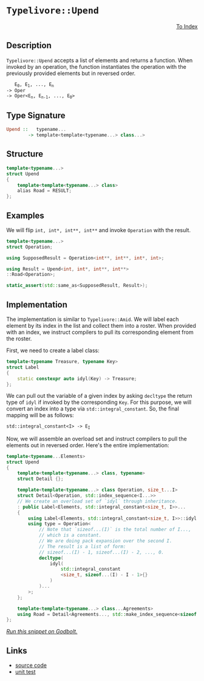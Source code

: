 <!-- Copyright 2024 Feng Mofan
SPDX-License-Identifier: Apache-2.0 -->

# `Typelivore::Upend`

<p style='text-align: right;'><a href="../../../facilities/metafunctions.md#typelivore-upend">To Index</a></p>

## Description

`Typelivore::Upend` accepts a list of elements and returns a function.
When invoked by an operation, the function instantiates the operation with the previously provided elements but in reversed order.

<pre><code>   E<sub>0</sub>, E<sub>1</sub>, ..., E<sub>n</sub>
-> Oper
-> Oper&lt;E<sub>n</sub>, E<sub>n-1</sub>, ..., E<sub>0</sub>&gt;</code></pre>

## Type Signature

```Haskell
Upend ::   typename...
        -> template<template<typename...> class...>
```

## Structure

```C++
template<typename...>
struct Upend
{
    template<template<typename...> class>
    alias Road = RESULT;
};
```

## Examples

We will flip `int, int*, int**, int**` and invoke `Operation` with the result.

```C++
template<typename...>
struct Operation;

using SupposedResult = Operation<int**, int**, int*, int>;

using Result = Upend<int, int*, int**, int**>
::Road<Operation>;

static_assert(std::same_as<SupposedResult, Result>);
```

## Implementation

The implementation is similar to `Typelivore::Amid`.
We will label each element by its index in the list and collect them into a roster.
When provided with an index, we instruct compilers to pull its corresponding element from the roster.

First, we need to create a label class:

```C++
template<typename Treasure, typename Key>
struct Label
{ 
    static constexpr auto idyl(Key) -> Treasure;
};
```

We can pull out the variable of a given index by asking `decltype` the return type of `idyl` if invoked by the corresponding `Key`.
For this purpose, we will convert an index into a type via `std::integral_constant`.
So, the final mapping will be as follows:

<pre><code>std::integral_constant&lt;I&gt; -> E<sub>I</sub></code></pre>

Now, we will assemble an overload set and instruct compilers to pull the elements out in reversed order. Here's the entire implementation:

```C++
template<typename...Elements>
struct Upend
{
    template<template<typename...> class, typename>
    struct Detail {};

    template<template<typename...> class Operation, size_t...I>
    struct Detail<Operation, std::index_sequence<I...>>
    // We create an overload set of `idyl` through inheritance.
    : public Label<Elements, std::integral_constant<size_t, I>>...
    {
        using Label<Elements, std::integral_constant<size_t, I>>::idyl...;
        using type = Operation<
            // Note that `sizeof...(I)` is the total number of I...,
            // which is a constant.
            // We are doing pack expansion over the second I.
            // The result is a list of form:
            // sizeof...(I) - 1, sizeof...(I) - 2, ..., 0. 
            decltype(
                idyl(
                    std::integral_constant
                    <size_t, sizeof...(I) - I - 1>{}
                )
            )...
        >;
    };

    template<template<typename...> class...Agreements>
    using Road = Detail<Agreements..., std::make_index_sequence<sizeof...(Elements)>>::type;
};
```

[*Run this snippet on Godbolt.*](https://godbolt.org/#z:OYLghAFBqd5QCxAYwPYBMCmBRdBLAF1QCcAaPECAMzwBtMA7AQwFtMQByARg9KtQYEAysib0QXACx8BBAKoBnTAAUAHpwAMvAFYTStJg1DIApACYAQuYukl9ZATwDKjdAGFUtAK4sGIAKwAzKSuADJ4DJgAcj4ARpjEAf6kAA6oCoRODB7evgHBaRmOAuGRMSzxif7JdpgOWUIETMQEOT5%2BQbaY9sUMjc0EpdFxCUm2TS1teZ0KE4MRwxWj1QCUtqhexMjsHOaBEcjeWADUJoFuXo60hACeZ9gmGgCCewdHmKfnyLPoWFT3jxezwImBYKQMILObgINxSjFYHwAKsRMEwFJtMKRjjC4cw2McANKYO6BB7PWbELwOY6hJjxWiAkwAdgsp2exw5x1mTEcyGOaAYs0wqhSxGOTEuqGOeHQN1oECJNxWxwAtPdjsjUeiUWcrM9mQARXWM4Gg8E8zBQnHwtgAOnt2HobEECgB5IIlOpclx6EZLMBnOxZohlvOILBIatsJtmHttvVhzRCix1rxobJT0DFKpBGOBswTTop39TKNgT1QMznPD5shYeDFqjuIRcYTBgUCmOAHk4cQeVksRkAF6YAD6BDjAEk3VWOdnqfnCwzzj2Ev2BIOCOgQCAIlhVKOlABHLyMbZQyet0kzwMAelvxwA6h9kCiLeKGMdUAA3BK0VBMOgXIFl%2BVCnAAbBoMpyiYkHYggxAbMACDSgwCAJIQhjbPG7KciAxwpF4sTXHytL0lCjqgowBDJlyW47hEILAH2tCjgK3KCFCw5jgQWLTtepKtrhHLMhWgaBl4GRGDSdLdBRTrUbRPwMYImDMWIbECBxBBcXgI7jnxAKkgxsq0FeYniRykkRMA2LRp8Brdr264MFCAaWeJ97HFEqAgvBPIQRo3GoFQcYQJOKywRo0qdgQ6HYr5YjHAwIxiiFxyXvapDuR5nJeQA7ggeDICheCdkw/JaU0gg4bOuXHF5z7iiixzoKgNkEUwyAANbHMKKSGBkAhfr%2BYpxR8SgCkBl45fVXmIvFKLorQuZleKxzXLMoHHPwxAsCAs25V5wWhfa4XKiqxxcIOemYCFYURaqxxmFicZYhotpsnVuVYIc1oQId9UctB8qA0DWb0buqnqax7HVTpwng5Zun6bxXK3fdZ2PZdk5PVwAIlkaiNI5FxMeSsQnfZyRkWSJpbGvqiM1pG9YRo2YbRmmV7YPy7YKHGTzMZgVEujenLWdJABKAFAWcjmLkwdBQoLKIizRb10duIAsEw3VjnuwqHpgJ5nqGbgnWFlHOjRkUCdgO7WgzLz0%2BWJpPLeABUXvez7t6Ap7XuItgQiIt7fvPAHPu%2B27rwMIcXgnFCArbCkNEzoCzPs9CnMtvaM7zrmq59r0TuAhLtlCF4KSFJg6CS5gy25nLTlriX5yMV7WIdx7XeCD3qE6QJFZl1Jtn143DnHN6rhQoxvcEP33fz17M47tLgFQkXLk0273K8qOSYJAQEDKSACgIgfrrnJX1fpLX49eCtWIPyt9y2xWHBrLQnD%2BLwfgcFoUgqBOBuGsNYLkGwtgfD2DwUgBBNCfzWN1AIkhbQaEkFwJkgQND%2BA0GYcC4EzAAA4iH6E4JIXg%2B0uAaA0KQf%2BgDgEcF4AoEAtD4EAM/qQOAsAYCIBABsAghFeIUAgGgMEdAEhRARJwVQRDwIqnApIY4wBkB8ikLaMwvBa6EBIDKPQ/BBAiDEOwKQMhBCKBUOoDhpBdDXXyn2FInAeBfx/n/BBQDOBdkuEI7asj5GKOUaoq6qCzDHAgB4cR9AxQwJWLwdhWg1gQCQGIlIEiyAiJSWkkAwApAvRoCtBILCICxHcbECIzQbhON4GU5gxAbhdliNoOo7DYFiOtl2BgtBKnWKwLELwwA3BiFoCw7gvAsA6yMOIHpeAUT1F/CMwBwo6iXB2LAxi3R3HXFiH2OpHgsDuI9HgfaozSCjViHffMEzgDXCMAgtYVADDAAUAANTwJgfKq5/6wIMcIUQ4hTE/IsWodxtj9CGGMGAyw%2Bg8CxBYZANYqBU5ZBGSqH4ctTCWGsGYBho1iAygbvANYtR6jOAgK4KYfhrphAWOUSoehCiZAEBS%2Bl6RGUMCGLS0Y11iW9H6JMTw7Q9A8oaHMDlqUhVzGZdy0VNLxVcCJZA7YEgXEcF/nQ9xjDjh%2BIUUolRaiQlhNwDo6JZhAjyriXctY6FAKjAgEgkAkhAi2gAJyBCZJIdBZhJCQRweBZ1ZCOAUNIPtM1tpwJcHAkQ51RCI3%2BAwf4V14F1XWMYcw1hcC7lcN4Uk/h3jLjkEoJkqJUi2CcGaCwb8TIVQVUTNJLgzrbRcDQVo/ARA8Xbmuj8ox/zpCAqUMC6xugXr2KYI40ZKq1X0N4IwrxgjLjbXLZW6tvNwVXQbU26K4TUCRISKcU1ZhYkZo4Yk5J27UlRILaIs9WTF1VtrTk511C%2BB0BBMQIpJTrE1IqVU0gX66kNKaQ4H9bTqIdK6e43p/TBm0GGT%2B8Z4KpmAPwLMxw8z3FLOQCsn96zv7WK2Tsm4eydiAMOcc2BZyLmggQzZTNDymBPNee8z5P6u1/JMb22QQKrGAKHWC25GKrBQq2XCu1QCkVaU4Kirc6LIUWGxdO3F%2BKRNEu6M0rILgGDuAFXkKlmmxVLESNdBlvQpWpFZb0fTdLuWqZJX0SV2nKVdB6CKgYlmuXjAGKZ7kLQ3OGYVZsJV8qA2To1ZwZqFaq01oMHW9daDDWtpIHus1h74mININarAiRRO4aDSGht6CmQJqZFgyQXrFHXSnR4phth02pcSdmpAAihGXqLZI6RHBy0BJYAob8fJvz1ttCGWYLbjV6M7bIbt7GzHyH7dxnQIBggjrHc44LbiU2eLzbmdKnWlHdd68cfrDahu5i3Tuk1gRAgpczTm1r6TC3XqiSAXr1dRyHdHMdg%2Be1FHPoKW%2BygH7AF/u6bAoHAHmnAe3e0zp3SkOYD6QMoZIzYHwcmcRsZMy1NoesRhrDJycObJhQRojBy8Vkd4BRpQlzqO3OPXwR5Ly3kfNxCxibbGJAcfMbNkFC2%2BMQsxUJmFymxO9BGbeZSAmsU4oSO2gl8KnNqdJeShzehqVlDlWZooWRTPGayL5oVNneX2dyI54VAg%2BXzDVwZiVnnlfStc7Kq3QWFCKpMROtbDCws7eOHtvrA3jvxeNUl81R6ElWtRJlygKrcsgDMA2i71R0HUI0Bdpkkbk0e%2BqywthlrSDIMkP4F1/giH4OdZIZ1WC3VcGCLhwI7vp2cAtcelVmj0/1%2Bq3VtYo0hp%2BEkEAA)

## Links

- [source code](../../../../conceptrodon/descend/typelivore/upend.hpp)
- [unit test](../../../../tests/unit/metafunctions/typelivore/upend.test.hpp)
